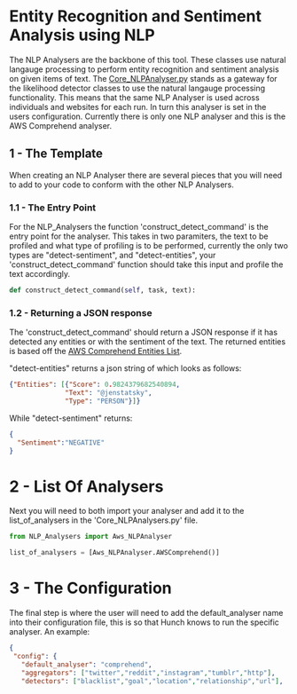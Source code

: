 # Entity Recognition and Sentiment Analysis using NLP
The NLP Analysers are the backbone of this tool. These classes use natural langauge processing to perform entity recognition and sentiment analysis on given items of text. The [Core_NLPAnalyser.py](https://github.com/user1342/Hunch/blob/master/Core_NLPAnalyser.py) stands as a gateway for the likelihood detector classes to use the natural langauge processing functionality. This means that the same NLP Analyser is used across individuals and websites for each run. In turn this analyser is set in the users configuration. Currently there is only one NLP analyser and this is the AWS Comprehend analyser.  

## 1 - The Template
When creating an NLP Analyser there are several pieces that you will need to add to your code to conform with the other NLP Analysers. 

### 1.1 - The Entry Point
For the NLP_Analysers the function 'construct_detect_command' is the entry point for the analyser. This takes in two paramiters, the text to be profiled and what type of profiling is to be performed, currently the only two types are "detect-sentiment", and "detect-entities", your 'construct_detect_command' function should take this input and profile the text accordingly. 

```python
def construct_detect_command(self, task, text):
```

### 1.2 - Returning a JSON response
The 'construct_detect_command' should return a JSON response if it has detected any entities or with the sentiment of the text. The returned entities is based off the [AWS Comprehend Entities List](https://docs.aws.amazon.com/comprehend/latest/dg/how-entities.html).     
     
"detect-entities" returns a json string of which looks as follows:
```json
{"Entities": [{"Score": 0.9824379682540894,
              "Text": "@jenstatsky",
              "Type": "PERSON"}]}
```
While "detect-sentiment" returns:

```json
{  
  "Sentiment":"NEGATIVE"
}
```

# 2 - List Of Analysers
Next you will need to both import your analyser and add it to the list_of_analysers in the 'Core_NLPAnalysers.py' file. 

```python
from NLP_Analysers import Aws_NLPAnalyser

list_of_analysers = [Aws_NLPAnalyser.AWSComprehend()]
```

# 3 - The Configuration
 The final step is where the user will need to add the default_analyser name into their configuration file, this is so that Hunch knows to run the specific analyser. An example:
 
 ```json
 {
  "config": {
    "default_analyser": "comprehend",
    "aggregators": ["twitter","reddit","instagram","tumblr","http"],
    "detectors": ["blacklist","goal","location","relationship","url"],
 ```
        
